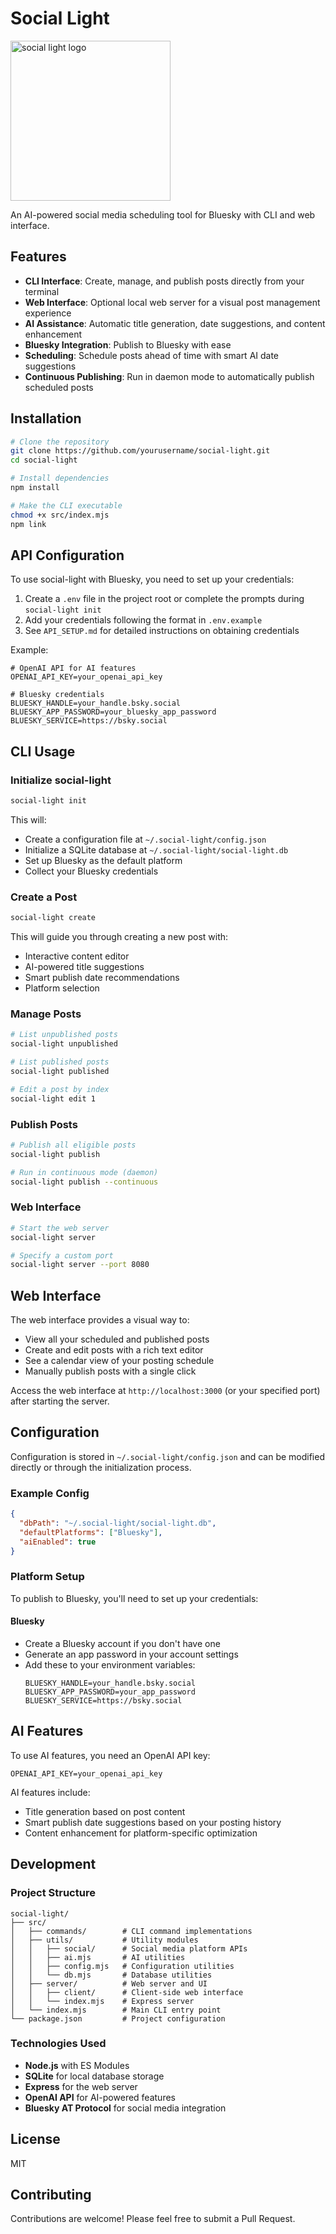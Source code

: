 # Social Light

<img src="https://raw.githubusercontent.com/johnhenry/spintax/main/src/server/client/logo.jpg" alt="social light logo" style="width:256px; height:256px">

An AI-powered social media scheduling tool for Bluesky with CLI and web interface.

## Features

- **CLI Interface**: Create, manage, and publish posts directly from your terminal
- **Web Interface**: Optional local web server for a visual post management experience
- **AI Assistance**: Automatic title generation, date suggestions, and content enhancement
- **Bluesky Integration**: Publish to Bluesky with ease
- **Scheduling**: Schedule posts ahead of time with smart AI date suggestions
- **Continuous Publishing**: Run in daemon mode to automatically publish scheduled posts

## Installation

```bash
# Clone the repository
git clone https://github.com/yourusername/social-light.git
cd social-light

# Install dependencies
npm install

# Make the CLI executable
chmod +x src/index.mjs
npm link
```

## API Configuration

To use social-light with Bluesky, you need to set up your credentials:

1. Create a `.env` file in the project root or complete the prompts during `social-light init`
2. Add your credentials following the format in `.env.example`
3. See `API_SETUP.md` for detailed instructions on obtaining credentials

Example:

```
# OpenAI API for AI features
OPENAI_API_KEY=your_openai_api_key

# Bluesky credentials
BLUESKY_HANDLE=your_handle.bsky.social
BLUESKY_APP_PASSWORD=your_bluesky_app_password
BLUESKY_SERVICE=https://bsky.social
```

## CLI Usage

### Initialize social-light

```bash
social-light init
```

This will:

- Create a configuration file at `~/.social-light/config.json`
- Initialize a SQLite database at `~/.social-light/social-light.db`
- Set up Bluesky as the default platform
- Collect your Bluesky credentials

### Create a Post

```bash
social-light create
```

This will guide you through creating a new post with:

- Interactive content editor
- AI-powered title suggestions
- Smart publish date recommendations
- Platform selection

### Manage Posts

```bash
# List unpublished posts
social-light unpublished

# List published posts
social-light published

# Edit a post by index
social-light edit 1
```

### Publish Posts

```bash
# Publish all eligible posts
social-light publish

# Run in continuous mode (daemon)
social-light publish --continuous
```

### Web Interface

```bash
# Start the web server
social-light server

# Specify a custom port
social-light server --port 8080
```

## Web Interface

The web interface provides a visual way to:

- View all your scheduled and published posts
- Create and edit posts with a rich text editor
- See a calendar view of your posting schedule
- Manually publish posts with a single click

Access the web interface at `http://localhost:3000` (or your specified port) after starting the server.

## Configuration

Configuration is stored in `~/.social-light/config.json` and can be modified directly or through the initialization process.

### Example Config

```json
{
  "dbPath": "~/.social-light/social-light.db",
  "defaultPlatforms": ["Bluesky"],
  "aiEnabled": true
}
```

### Platform Setup

To publish to Bluesky, you'll need to set up your credentials:

#### Bluesky

- Create a Bluesky account if you don't have one
- Generate an app password in your account settings
- Add these to your environment variables:
  ```
  BLUESKY_HANDLE=your_handle.bsky.social
  BLUESKY_APP_PASSWORD=your_app_password
  BLUESKY_SERVICE=https://bsky.social
  ```

## AI Features

To use AI features, you need an OpenAI API key:

```
OPENAI_API_KEY=your_openai_api_key
```

AI features include:

- Title generation based on post content
- Smart publish date suggestions based on your posting history
- Content enhancement for platform-specific optimization

## Development

### Project Structure

```
social-light/
├── src/
│   ├── commands/        # CLI command implementations
│   ├── utils/           # Utility modules
│   │   ├── social/      # Social media platform APIs
│   │   ├── ai.mjs       # AI utilities
│   │   ├── config.mjs   # Configuration utilities
│   │   └── db.mjs       # Database utilities
│   ├── server/          # Web server and UI
│   │   ├── client/      # Client-side web interface
│   │   └── index.mjs    # Express server
│   └── index.mjs        # Main CLI entry point
└── package.json         # Project configuration
```

### Technologies Used

- **Node.js** with ES Modules
- **SQLite** for local database storage
- **Express** for the web server
- **OpenAI API** for AI-powered features
- **Bluesky AT Protocol** for social media integration

## License

MIT

## Contributing

Contributions are welcome! Please feel free to submit a Pull Request.
